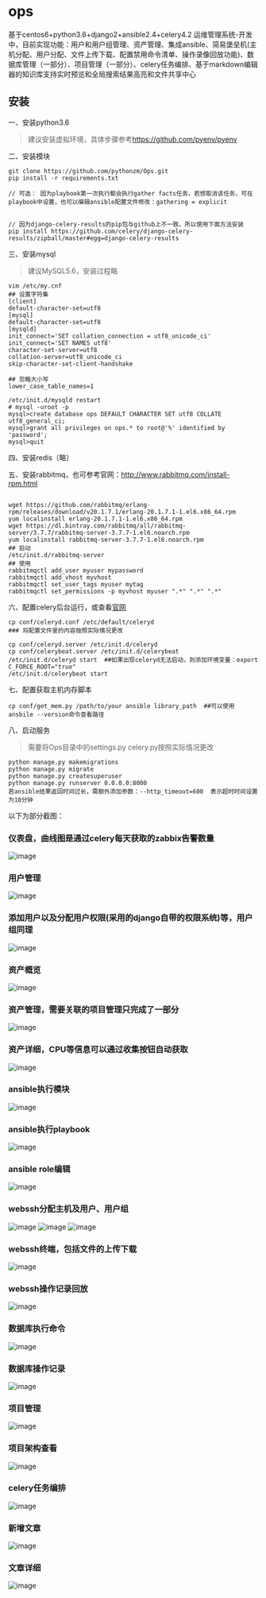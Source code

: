 # ops
基于centos6+python3.6+django2+ansible2.4+celery4.2  运维管理系统-开发中，目前实现功能：用户和用户组管理、资产管理、集成ansible、简易堡垒机(主机分配、用户分配、文件上传下载、配置禁用命令清单、操作录像回放功能)、数据库管理（一部分）、项目管理（一部分）、celery任务编排、基于markdown编辑器的知识库支持实时预览和全局搜索结果高亮和文件共享中心

## 安装
一、安装python3.6

> 建议安装虚拟环境，具体步骤参考<https://github.com/pyenv/pyenv>

二、安装模块
```
git clone https://github.com/pythonzm/Ops.git
pip install -r requirements.txt

// 可选： 因为playbook第一次执行都会执行gather facts任务，若想取消该任务，可在playbook中设置，也可以编辑ansible配置文件修改：gathering = explicit
  

// 因为django-celery-results的pip包与github上不一致，所以使用下面方法安装
pip install https://github.com/celery/django-celery-results/zipball/master#egg=django-celery-results
```
三、安装mysql
> 建议MySQL5.6，安装过程略
```
vim /etc/my.cnf
## 设置字符集
[client]
default-character-set=utf8
[mysql]
default-character-set=utf8
[mysqld]
init_connect='SET collation_connection = utf8_unicode_ci'
init_connect='SET NAMES utf8'
character-set-server=utf8
collation-server=utf8_unicode_ci
skip-character-set-client-handshake

## 忽略大小写
lower_case_table_names=1

/etc/init.d/mysqld restart
# mysql -uroot -p
mysql>create database ops DEFAULT CHARACTER SET utf8 COLLATE utf8_general_ci;
mysql>grant all privileges on ops.* to root@'%' identified by 'password';
mysql>quit
```

四、安装redis（略）

五、安装rabbitmq，也可参考官网：<http://www.rabbitmq.com/install-rpm.html>
```

wget https://github.com/rabbitmq/erlang-rpm/releases/download/v20.1.7.1/erlang-20.1.7.1-1.el6.x86_64.rpm
yum localinstall erlang-20.1.7.1-1.el6.x86_64.rpm
wget https://dl.bintray.com/rabbitmq/all/rabbitmq-server/3.7.7/rabbitmq-server-3.7.7-1.el6.noarch.rpm
yum localinstall rabbitmq-server-3.7.7-1.el6.noarch.rpm
## 启动
/etc/init.d/rabbitmq-server
## 使用
rabbitmqctl add_user myuser mypassword
rabbitmqctl add_vhost myvhost
rabbitmqctl set_user_tags myuser mytag
rabbitmqctl set_permissions -p myvhost myuser ".*" ".*" ".*"
```

六、配置celery后台运行，或查看[官网](http://docs.celeryproject.org/en/latest/index.html)
```
cp conf/celeryd.conf /etc/default/celeryd
### 将配置文件里的内容按照实际情况更改

cp conf/celeryd.server /etc/init.d/celeryd
cp conf/celerybeat.server /etc/init.d/celerybeat
/etc/init.d/celeryd start  ##如果出现celeryd无法启动，则添加环境变量：export C_FORCE_ROOT="true"
/etc/init.d/celerybeat start
```

七、配置获取主机内存脚本

``` 
cp conf/get_mem.py /path/to/your ansible library_path  ##可以使用ansbile --version命令查看路径
```

八、启动服务
> 需要将Ops目录中的settings.py celery.py按照实际情况更改
```
python manage.py makemigrations
python manage.py migrate
python manage.py createsuperuser
python manage.py runserver 0.0.0.0:8000
若ansible结果返回时间过长，需额外添加参数：--http_timeout=600  表示超时时间设置为10分钟
```

以下为部分截图：

### 仪表盘，曲线图是通过celery每天获取的zabbix告警数量
![image](https://github.com/pythonzm/Ops/blob/master/screenshots/dashboard.png)

### 用户管理
![image](https://github.com/pythonzm/Ops/blob/master/screenshots/user_list.png)

### 添加用户以及分配用户权限(采用的django自带的权限系统)等，用户组同理
![image](https://github.com/pythonzm/Ops/blob/master/screenshots/add_user.png)

### 资产概览
![image](https://github.com/pythonzm/Ops/blob/master/screenshots/asset_chart.png)

### 资产管理，需要关联的项目管理只完成了一部分
![image](https://github.com/pythonzm/Ops/blob/master/screenshots/asset_list.png)

### 资产详细，CPU等信息可以通过收集按钮自动获取
![image](https://github.com/pythonzm/Ops/blob/master/screenshots/asset_info.jpg)

### ansible执行模块
![image](https://github.com/pythonzm/Ops/blob/master/screenshots/ansible_module.png)

### ansible执行playbook
![image](https://github.com/pythonzm/Ops/blob/master/screenshots/role_result.png)

### ansible role编辑
![image](https://github.com/pythonzm/Ops/blob/master/screenshots/role_detail.png)

### webssh分配主机及用户、用户组
![image](https://github.com/pythonzm/Ops/blob/master/screenshots/webssh_manage.png)
![image](https://github.com/pythonzm/Ops/blob/master/screenshots/add_black_commands.png)
![image](https://github.com/pythonzm/Ops/blob/master/screenshots/add_fort_user.png)

### webssh终端，包括文件的上传下载
![image](https://github.com/pythonzm/Ops/blob/master/screenshots/terminal.png)

### webssh操作记录回放
![image](https://github.com/pythonzm/Ops/blob/master/screenshots/record.png)

### 数据库执行命令
![image](https://github.com/pythonzm/Ops/blob/master/screenshots/sql_exec.png)
### 数据库操作记录
![image](https://github.com/pythonzm/Ops/blob/master/screenshots/sql_log.png)

### 项目管理
![image](https://github.com/pythonzm/Ops/blob/master/screenshots/project_list.png)
### 项目架构查看
![image](https://github.com/pythonzm/Ops/blob/master/screenshots/project_chart.png)

### celery任务编排
![image](https://github.com/pythonzm/Ops/blob/master/screenshots/celery.png)

### 新增文章
![image](https://github.com/pythonzm/Ops/blob/master/screenshots/wiki_add.png)
### 文章详细
![image](https://github.com/pythonzm/Ops/blob/master/screenshots/wiki_view.png)
